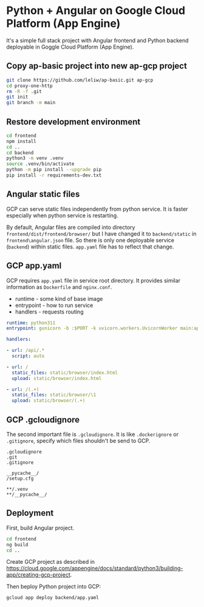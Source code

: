 # Python + Angular on Google Cloud Platform (App Engine)

It's a simple full stack project with Angular frontend and Python backend
deployable in Goggle Cloud Platform (App Engine).

## Copy ap-basic project into new ap-gcp project

```bash
git clone https://github.com/leliw/ap-basic.git ap-gcp
cd proxy-one-http
rm -R -f .git
git init
git branch -m main
```

## Restore development environment

```bash
cd frontend
npm install
cd ..
cd backend
python3 -m venv .venv
source .venv/bin/activate
python -m pip install --upgrade pip
pip install -r requirements-dev.txt
```

## Angular static files

GCP can serve static files independently from python service.
It is faster especially when python service is restarting.

By default, Angular files are compiled into directory
`frontend/dist/frontend/browser/` but I have changed it
to `backend/static` in `frontend\angular.json` file.
So there is only one deployable service (`backend`)
within static files. `app.yaml` file has to reflect that change.

## GCP app.yaml

GCP requires `app.yaml` file in service root directory.
It provides similar information as `Dockerfile` and `nginx.conf`.

- runtime - some kind of base image
- entrypoint - how to run service
- handlers - requests routing

```yaml
runtime: python311
entrypoint: gunicorn -b :$PORT -k uvicorn.workers.UvicornWorker main:app

handlers:

- url: /api/.*
  script: auto

- url: /
  static_files: static/browser/index.html
  upload: static/browser/index.html

- url: /(.+)
  static_files: static/browser/\1
  upload: static/browser/(.+)
```

## GCP .gcloudignore

The second important file is `.gcloudignore`.
It is like `.dockerignore` or `.gitignore`,
specify which files shouldn't be send to GCP.

```text
.gcloudignore
.git
.gitignore

__pycache__/
/setup.cfg

**/.venv
**/__pycache__/
```

## Deployment

First, build Angular project.

```bash
cd frontend
ng build
cd ..
```

Create GCP project as described in
<https://cloud.google.com/appengine/docs/standard/python3/building-app/creating-gcp-project>.

Then beploy Python project into GCP:

```bash
gcloud app deploy backend/app.yaml
```
